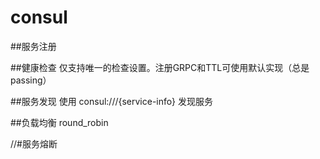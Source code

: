 # consul 

##服务注册

##健康检查
仅支持唯一的检查设置。注册GRPC和TTL可使用默认实现（总是passing）

##服务发现
使用 consul:///{service-info} 发现服务

##负载均衡
round_robin


//#服务熔断
